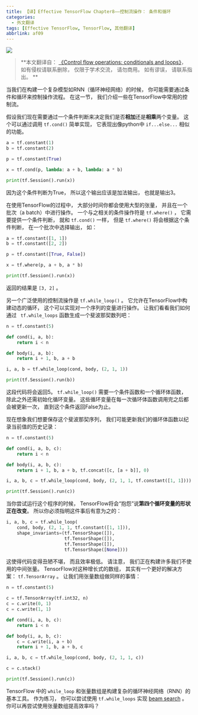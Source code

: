```yaml
---
title: 【译】Effective TensorFlow Chapter8——控制流操作： 条件和循环
categories:
  - 外文翻译
tags: [Effective TensorFlow, TensorFlow, 其他翻译]
abbrlink: af09
---
```


![](https://ws3.sinaimg.cn/large/006tNc79ly1fzpym7tmc9j30u00gwjrj.jpg)

> **本文翻译自： [《Control flow operations: conditionals and loops》](https://github.com/vahidk/EffectiveTensorflow#control_flow)， 如有侵权请联系删除， 仅限于学术交流， 请勿商用。 如有谬误， 请联系指出。 **

当我们在构建一个复杂模型如RNN（循环神经网络）的时候， 你可能需要通过条件和循环来控制操作流程。 在这一节， 我们介绍一些在TensorFlow中常用的控制流。 

假设我们现在需要通过一个条件判断来决定我们是否**相加**还是**相乘**两个变量。 这个可以通过调用 `tf.cond()` 简单实现， 它表现出像python中 `if...else...` 相似的功能。 

```python
a = tf.constant(1)
b = tf.constant(2)

p = tf.constant(True)

x = tf.cond(p, lambda: a + b, lambda: a * b)

print(tf.Session().run(x))
```

因为这个条件判断为True， 所以这个输出应该是加法输出， 也就是输出3。 

在使用TensorFlow的过程中， 大部分时间你都会使用大型的张量， 并且在一个批次（a batch）中进行操作。 一个与之相关的条件操作符是 `tf.where()` ， 它需要提供一个条件判断， 就和 `tf.cond()` 一样， 但是 `tf.where()` 将会根据这个条件判断， 在一个批次中选择输出， 如： 

```python
a = tf.constant([1, 1])
b = tf.constant([2, 2])

p = tf.constant([True, False])

x = tf.where(p, a + b, a * b)

print(tf.Session().run(x))
```

返回的结果是 `[3, 2]` 。 

另一个广泛使用的控制流操作是 `tf.while_loop()` 。 它允许在TensorFlow中构建动态的循环， 这个可以实现对一个序列的变量进行操作。 让我们看看我们如何通过 ` tf.while_loops` 函数生成一个斐波那契数列吧： 

```python
n = tf.constant(5)

def cond(i, a, b):
    return i < n

def body(i, a, b):
    return i + 1, b, a + b

i, a, b = tf.while_loop(cond, body, (2, 1, 1))

print(tf.Session().run(b))
```

这段代码将会返回5。 `tf.while_loop()` 需要一个条件函数和一个循环体函数， 除此之外还需初始化循环变量。 这些循环变量在每一次循环体函数调用完之后都会被更新一次， 直到这个条件返回False为止。 

现在想象我们想要保存这个斐波那契序列， 我们可能更新我们的循环体函数以纪录当前值的历史记录： 

```python
n = tf.constant(5)

def cond(i, a, b, c):
    return i < n

def body(i, a, b, c):
    return i + 1, b, a + b, tf.concat([c, [a + b]], 0)

i, a, b, c = tf.while_loop(cond, body, (2, 1, 1, tf.constant([1, 1])))

print(tf.Session().run(c))
```

当你尝试运行这个程序的时候， TensorFlow将会“抱怨”说**第四个循环变量的形状正在改变**。 所以你必须指明这件事后有意为之的： 

```python
i, a, b, c = tf.while_loop(
    cond, body, (2, 1, 1, tf.constant([1, 1])),
    shape_invariants=(tf.TensorShape([]),
                      tf.TensorShape([]),
                      tf.TensorShape([]),
                      tf.TensorShape([None])))
```

这使得代码变得丑陋不堪， 而且效率极低。 请注意， 我们正在构建许多我们不使用的中间张量。 TensorFlow对这种增长式的数组， 其实有一个更好的解决方案： `tf.TensorArray` 。 让我们用张量数组做同样的事情： 

```python
n = tf.constant(5)

c = tf.TensorArray(tf.int32, n)
c = c.write(0, 1)
c = c.write(1, 1)

def cond(i, a, b, c):
    return i < n

def body(i, a, b, c):
    c = c.write(i, a + b)
    return i + 1, b, a + b, c

i, a, b, c = tf.while_loop(cond, body, (2, 1, 1, c))

c = c.stack()

print(tf.Session().run(c))
```

TensorFlow 中的 `while_loop` 和张量数组是构建复杂的循环神经网络（RNN）的基本工具。 作为练习， 你可以尝试使用 `tf.while_loops` 实现 [beam search](https://en.wikipedia.org/wiki/Beam_search) 。 你可以再尝试使用张量数组提高效率吗？ 